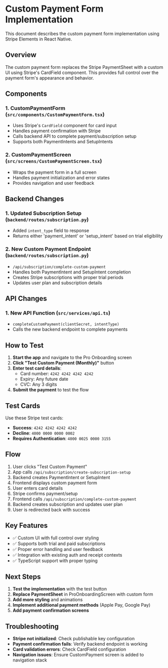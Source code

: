 # Custom Payment Form Implementation

This document describes the custom payment form implementation using Stripe Elements in React Native.

## Overview

The custom payment form replaces the Stripe PaymentSheet with a custom UI using Stripe's CardField component. This provides full control over the payment form's appearance and behavior.

## Components

### 1. CustomPaymentForm (`src/components/CustomPaymentForm.tsx`)
- Uses Stripe's `CardField` component for card input
- Handles payment confirmation with Stripe
- Calls backend API to complete payment/subscription setup
- Supports both PaymentIntents and SetupIntents

### 2. CustomPaymentScreen (`src/screens/CustomPaymentScreen.tsx`)
- Wraps the payment form in a full screen
- Handles payment initialization and error states
- Provides navigation and user feedback

## Backend Changes

### 1. Updated Subscription Setup (`backend/routes/subscription.py`)
- Added `intent_type` field to response
- Returns either 'payment_intent' or 'setup_intent' based on trial eligibility

### 2. New Custom Payment Endpoint (`backend/routes/subscription.py`)
- `/api/subscription/complete-custom-payment`
- Handles both PaymentIntent and SetupIntent completion
- Creates Stripe subscriptions with proper trial periods
- Updates user plan and subscription details

## API Changes

### 1. New API Function (`src/services/api.ts`)
- `completeCustomPayment(clientSecret, intentType)`
- Calls the new backend endpoint to complete payments

## How to Test

1. **Start the app** and navigate to the Pro Onboarding screen
2. **Click "Test Custom Payment (Monthly)"** button
3. **Enter test card details**:
   - Card number: `4242 4242 4242 4242`
   - Expiry: Any future date
   - CVC: Any 3 digits
4. **Submit the payment** to test the flow

## Test Cards

Use these Stripe test cards:

- **Success**: `4242 4242 4242 4242`
- **Decline**: `4000 0000 0000 0002`
- **Requires Authentication**: `4000 0025 0000 3155`

## Flow

1. User clicks "Test Custom Payment"
2. App calls `/api/subscription/create-subscription-setup`
3. Backend creates PaymentIntent or SetupIntent
4. Frontend displays custom payment form
5. User enters card details
6. Stripe confirms payment/setup
7. Frontend calls `/api/subscription/complete-custom-payment`
8. Backend creates subscription and updates user plan
9. User is redirected back with success

## Key Features

- ✅ Custom UI with full control over styling
- ✅ Supports both trial and paid subscriptions
- ✅ Proper error handling and user feedback
- ✅ Integration with existing auth and receipt contexts
- ✅ TypeScript support with proper typing

## Next Steps

1. **Test the implementation** with the test button
2. **Replace PaymentSheet** in ProOnboardingScreen with custom form
3. **Add more styling** and animations
4. **Implement additional payment methods** (Apple Pay, Google Pay)
5. **Add payment confirmation screens**

## Troubleshooting

- **Stripe not initialized**: Check publishable key configuration
- **Payment confirmation fails**: Verify backend endpoint is working
- **Card validation errors**: Check CardField configuration
- **Navigation issues**: Ensure CustomPayment screen is added to navigation stack 